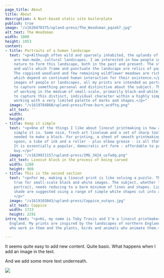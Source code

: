 ```yaml
---
page_title: About
title: About
description: A Nuxt-based static site boilerplate
publish: true
image: "/v1620470375/upland-press/The_Woodsman_pqzok7.jpg"
alt_text: The Woodsman
width: 1000
height: 1053
content:
- title: Portraits of a human landscape
  text: "<p>Although often wild and sparsely inhabited, the uplands of northern England
    are man-made, cultural landscapes. I am interested in how people interact with
    nature to form this landscape, both in the past and present. The stone-built barns
    and walls which frame and punctuate the landscape are relics of past human labour.
    The coppiced woodland and few remaining wildflower meadows are rich natural habitats
    which depend on continued human interaction for their existence.</p><p>Whether
    images of people or landscapes, all my prints are intended as portraits, an attempt
    to capture something personal and distinctive about the subject. The challenge
    of working in the medium of small-scale, primarily black-and-white, linocuts is
    to capture this distinct, individual character within a highly simplified form,
    working with a very limited palette of marks and shapes.</p>"
  image: "/v1619784860/upland-press/Free-burn_wcdftq.png"
  alt_text: ''
  width: 
  height: 
- title: Keep it simple
  text: "<p>One of the things I like about linocut printmaking is how accessible and
    simple it is. Some nice, fresh art linoleum and a set of sharp tools is all that's
    needed to make a block. For printing, a sheet of smooth printmaking paper, a wooden
    spoon, a tube of ink and a roller - plus elbow grease - is all that's required.
    It is essentially a popular, democratic art form - affordable to produce and to
    buy.</p>"
  image: "/v1620921157/upland-press/IMG_3424_usfwdq.png"
  alt_text: Linocut block in the process of being carved
  width: 1280
  height: 960
- title: This is the second section
  text: "<p>For me, making a linocut print is like solving a puzzle. This is particularly
    true for small-scale black and white images. The subject, whether landscape or
    portrait, needs reducing to a bare minimum of lines and shapes. Light, dark and
    shade are suggested using a range of simple white shapes cut into a dark background.
    </p>"
  image: "/v1619103043/upland-press/Coppice_xutqvs.jpg"
  alt_text: Coppice
  width: 1723
  height: 2291
intro_text: "<p>Hi, my name is Toby Travis and I'm a linocut printmaker based in Cumbria,
  England. My prints are inspired by the landscapes of northern England, the people
  who work in them and the plants, birds and animals who animate them.</p>"

---
```

It seems quite easy to add new content. Quite basic. What happens when I add an image in the text.

And we add some more text underneath.

![](/v1611949894/upland-press/6771F101-DF5A-43EC-A622-5C629C0FFC42_ipt3um.jpg)
